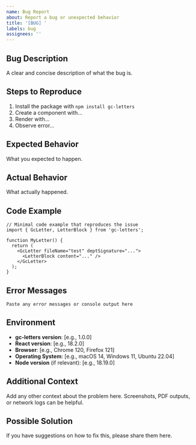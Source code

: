 ```yaml
---
name: Bug Report
about: Report a bug or unexpected behavior
title: '[BUG] '
labels: bug
assignees: ''
---
```


## Bug Description

A clear and concise description of what the bug is.

## Steps to Reproduce

1. Install the package with `npm install gc-letters`
2. Create a component with...
3. Render with...
4. Observe error...

## Expected Behavior

What you expected to happen.

## Actual Behavior

What actually happened.

## Code Example

```tsx
// Minimal code example that reproduces the issue
import { GcLetter, LetterBlock } from 'gc-letters';

function MyLetter() {
  return (
    <GcLetter fileName="test" deptSignature="...">
      <LetterBlock content="..." />
    </GcLetter>
  );
}
```

## Error Messages

```
Paste any error messages or console output here
```

## Environment

- **gc-letters version**: [e.g., 1.0.0]
- **React version**: [e.g., 18.2.0]
- **Browser**: [e.g., Chrome 120, Firefox 121]
- **Operating System**: [e.g., macOS 14, Windows 11, Ubuntu 22.04]
- **Node version** (if relevant): [e.g., 18.19.0]

## Additional Context

Add any other context about the problem here. Screenshots, PDF outputs, or network logs can be helpful.

## Possible Solution

If you have suggestions on how to fix this, please share them here.
